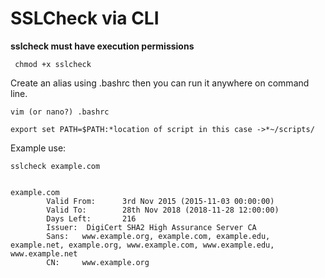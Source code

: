 # SSLCheck via CLI

**sslcheck must have execution permissions**

```
 chmod +x sslcheck
```

Create an alias using .bashrc then you can run it anywhere on command line.

```
vim (or nano?) .bashrc

export set PATH=$PATH:*location of script in this case ->*~/scripts/

```

Example use:

```
sslcheck example.com


example.com
        Valid From:      3rd Nov 2015 (2015-11-03 00:00:00)
        Valid To:        28th Nov 2018 (2018-11-28 12:00:00)
        Days Left:       216
        Issuer:  DigiCert SHA2 High Assurance Server CA
        Sans:   www.example.org, example.com, example.edu, example.net, example.org, www.example.com, www.example.edu, www.example.net
        CN:     www.example.org
```
